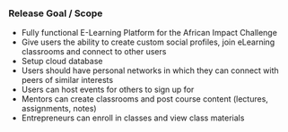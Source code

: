 ### Release Goal / Scope

- Fully functional E-Learning Platform for the African Impact Challenge
- Give users the ability to create custom social profiles, join eLearning classrooms and connect to other users
- Setup cloud database
- Users should have personal networks in which they can connect with peers of similar interests
- Users can host events for others to sign up for
- Mentors can create classrooms and post course content (lectures, assignments, notes)
- Entrepreneurs can enroll in classes and view class materials
